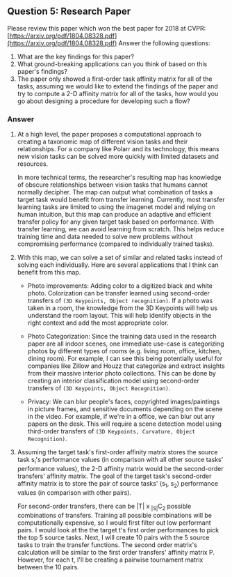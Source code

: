 ## Question 5: Research Paper

Please review this paper which won the best paper for 2018 at CVPR: [https://arxiv.org/pdf/1804.08328.pdf](https://arxiv.org/pdf/1804.08328.pdf) Answer the following questions:

1. What are the key findings for this paper?
2. What ground-breaking applications can you think of based on this paper's findings?
3. The paper only showed a first-order task affinity matrix for all of the tasks, assuming we would like to extend the findings of the paper and try to compute a 2-D affinity matrix for all of the tasks, how would you go about designing a procedure for developing such a flow?


### Answer

1.
	At a high level, the paper proposes a computational approach to creating a taxonomic map of different vision tasks and their relationships. For a company like Polarr and its technology, this means new vision tasks can be solved more quickly with limited datasets and resources.

	In more technical terms, the researcher's resulting map has knowledge of obscure relationships between vision tasks that humans cannot normally decipher. The map can output what combination of tasks a target task would benefit from transfer learning. Currently, most transfer learning tasks are limited to using the imagenet model and relying on human intuition, but this map can produce an adaptive and efficient transfer policy for any given target task based on performance. With transfer learning, we can avoid learning from scratch. This helps reduce training time and data needed to solve new problems without compromising performance (compared to individually trained tasks).

2.
	With this map, we can solve a set of similar and related tasks instead of solving each individually. Here are several applications that I think can benefit from this map.

	* Photo improvements: Adding color to a digitized black and white photo. Colorization can be transfer learned using second-order transfers of `(3D Keypoints, Object recognition)`. If a photo was taken in a room, the knowledge from the 3D Keypoints will help us understand the room layout. This will help identify objects in the right context and add the most appropriate color.

	* Photo Categorization: Since the training data used in the research paper are all indoor scenes, one immediate use-case is categorizing photos by different types of rooms (e.g. living room, office, kitchen, dining room). For example, I can see this being potentially useful for companies like Zillow and Houzz that categorize and extract insights from their massive interior photo collections. This can be done by creating an interior classification model using second-order transfers of `(3D Keypoints, Object Recognition)`.

	* Privacy: We can blur people's faces, copyrighted images/paintings in picture frames, and sensitive documents depending on the scene in the video. For example, if we're in a office, we can blur out any papers on the desk. This will require a scene detection model using third-order transfers of `(3D Keypoints, Curvature, Object Recognition)`.


3.
	Assuming the target task's first-order affinity matrix stores the source task s<sub>i</sub>'s performance values (in comparison with all other source tasks' performance values), the 2-D affinity matrix would be the second-order transfers' affinity matrix. The goal of the target task's second-order affinity matrix is to store the pair of source tasks' (s<sub>1</sub>, s<sub>2</sub>) performance values (in comparison with other pairs).

	For second-order transfers, there can be |T| x <sub>|S|</sub>C<sub>2</sub> possible combinations of transfers. Training all possible combinations will be computationally expensive, so I would first filter out low performant pairs. I would look at the the target t's first order performances to pick the top 5 source tasks. Next, I will create 10 pairs with the 5 source tasks to train the transfer functions. The second order matrix's calculation will be similar to the first order transfers' affinity matrix P. However, for each t, I'll be creating a pairwise tournament matrix between the 10 pairs.

